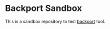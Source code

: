 # Backport Sandbox

This is a sandbox repository to test [backport](https://github.com/cupy/backport) tool.
